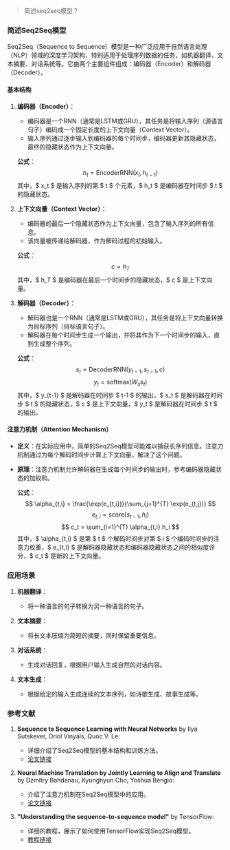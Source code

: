 > 简述seq2seq模型？

### 简述Seq2Seq模型

Seq2Seq（Sequence to Sequence）模型是一种广泛应用于自然语言处理（NLP）领域的深度学习架构，特别适用于处理序列数据的任务，如机器翻译、文本摘要、对话系统等。它由两个主要组件组成：编码器（Encoder）和解码器（Decoder）。

#### 基本结构

1. **编码器（Encoder）**：
   - 编码器是一个RNN（通常是LSTM或GRU），其任务是将输入序列（源语言句子）编码成一个固定长度的上下文向量（Context Vector）。
   - 输入序列通过逐步输入到编码器的每个时间步，编码器更新其隐藏状态，最终的隐藏状态作为上下文向量。

   **公式**：
   $$
   h_t = \text{EncoderRNN}(x_t, h_{t-1})
   $$
   其中，$ x_t $ 是输入序列的第 $ t $ 个元素，$ h_t $ 是编码器在时间步 $ t $ 的隐藏状态。

2. **上下文向量（Context Vector）**：
   - 编码器的最后一个隐藏状态作为上下文向量，包含了输入序列的所有信息。
   - 该向量被传递给解码器，作为解码过程的初始输入。

   **公式**：
   $$
   c = h_T
   $$
   其中，$ h_T $ 是编码器在最后一个时间步的隐藏状态，$ c $ 是上下文向量。

3. **解码器（Decoder）**：
   - 解码器也是一个RNN（通常是LSTM或GRU），其任务是将上下文向量转换为目标序列（目标语言句子）。
   - 解码器在每个时间步生成一个输出，并将其作为下一个时间步的输入，直到生成整个序列。

   **公式**：
   $$
   s_t = \text{DecoderRNN}(y_{t-1}, s_{t-1}, c)
   $$
   $$
   y_t = \text{softmax}(W_s s_t)
   $$
   其中，$ y_{t-1} $ 是解码器在时间步 $ t-1 $ 的输出，$ s_t $ 是解码器在时间步 $ t $ 的隐藏状态，$ c $ 是上下文向量，$ y_t $ 是解码器在时间步 $ t $ 的输出。

#### 注意力机制（Attention Mechanism）

- **定义**：在实际应用中，简单的Seq2Seq模型可能难以捕获长序列信息。注意力机制通过为每个解码时间步计算上下文向量，解决了这个问题。
- **原理**：注意力机制允许解码器在生成每个时间步的输出时，参考编码器隐藏状态的加权和。
  
  **公式**：
  $$
  \alpha_{t,i} = \frac{\exp(e_{t,i})}{\sum_{j=1}^{T} \exp(e_{t,j})}
  $$
  $$
  e_{t,i} = \text{score}(s_{t-1}, h_i)
  $$
  $$
  c_t = \sum_{i=1}^{T} \alpha_{t,i} h_i
  $$
  其中，$ \alpha_{t,i} $ 是第 $ t $ 个解码时间步对第 $ i $ 个编码时间步的注意力权重，$ e_{t,i} $ 是解码器隐藏状态和编码器隐藏状态之间的相似度评分，$ c_t $ 是新的上下文向量。

### 应用场景

1. **机器翻译**：
   - 将一种语言的句子转换为另一种语言的句子。

2. **文本摘要**：
   - 将长文本压缩为简短的摘要，同时保留重要信息。

3. **对话系统**：
   - 生成对话回复，根据用户输入生成自然的对话内容。

4. **文本生成**：
   - 根据给定的输入生成连续的文本序列，如诗歌生成、故事生成等。

### 参考文献

1. **Sequence to Sequence Learning with Neural Networks** by Ilya Sutskever, Oriol Vinyals, Quoc V. Le:
   - 详细介绍了Seq2Seq模型的基本结构和训练方法。
   - [论文链接](https://arxiv.org/abs/1409.3215)

2. **Neural Machine Translation by Jointly Learning to Align and Translate** by Dzmitry Bahdanau, Kyunghyun Cho, Yoshua Bengio:
   - 介绍了注意力机制在Seq2Seq模型中的应用。
   - [论文链接](https://arxiv.org/abs/1409.0473)

3. **"Understanding the sequence-to-sequence model"** by TensorFlow:
   - 详细的教程，展示了如何使用TensorFlow实现Seq2Seq模型。
   - [教程链接](https://www.tensorflow.org/tutorials/text/nmt_with_attention)

